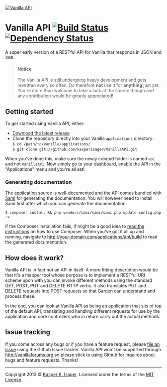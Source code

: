 [![Vanilla API](http://i.imgur.com/6Qawex7.png)](https://github.com/kasperisager/VanillaAPI)

# Vanilla API [![Build Status](https://travis-ci.org/kasperisager/VanillaAPI.png?branch=master)](https://travis-ci.org/kasperisager/VanillaAPI) [![Dependency Status](https://gemnasium.com/kasperisager/VanillaAPI.png)](https://gemnasium.com/kasperisager/VanillaAPI)

A super early version of a RESTful API for Vanilla that responds in JSON and XML.

> #### Notice
> The Vanilla API is still undergoing heavy development and gets rewritten every so often. Do therefore __not__ use it for __anything__ just yet. You're more than welcome to take a look at the source though and any contribution would be greatly appreciated!

## Getting started

To get started using Vanilla API, either:
- [Download the latest release](https://github.com/kasperisager/VanillaAPI/archive/master.zip)
- Clone the repository directly into your Vanilla `applications` directory:  
`$ cd /path/to/vanilla/applications/`  
`$ git clone git://github.com/kasperisager/VanillaAPI.git`

When you've done this, make sure the newly created folder is named `api` and not `VanillaAPI`. Now simply go to your dashboard, enable the API in the "Applications" menu and you're all set!

### Generating documentation

The application source is well-documented and the API comes bundled with [Sami](https://github.com/fabpot/Sami) for generating the documentation. You will however need to install Sami first after which you can generate the documentation:

```shell
$ composer install && php vendors/sami/sami/sami.php update config.php -v
```

If the Composer installation fails, if might be a good idea to [read the instructions](http://getcomposer.org/doc/00-intro.md#installation-nix) on how to use Composer. When you've got it all up and running, navigate to http://your-domain.com/applications/api/build to read the generated documentation.

## How does it work?

Vanilla API is in fact not an API in itself. A more fitting description would be that it's a mapper tool whose purpose is to implement a RESTful URI scheme upon with you can invoke different methods using the standard GET, POST, PUT and DELETE HTTP verbs. It also translates PUT and DELETE requests into POST requests so that Garden can understand and process these.

In the end, you can look at Vanilla API as being an application that sits of top of the default API, translating and handling different requests for use by the application and core controllers who in return carry out the actual methods.

## Issue tracking

If you come across any bugs or if you have a feature request, please [file an issue](https://github.com/kasperisager/VanillaAPI/issues) using the Github Issue tracker. Vanilla API won't be supported through http://vanillaforums.org so please stick to using Github for inquires about bugs and feature requests. Thanks!

---
Copyright 2013 © [Kasper K. Isager](https://github.com/kasperisager). Licensed under the terms of the [MIT License](LICENSE.md)
